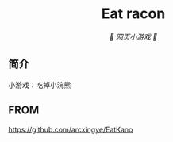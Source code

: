 <p align="center">
  <a href="https://github.com/ucoorich/ucoorich.github.io/blob/master/racon/await.png?raw=true" width="100" height="100" alt="Eatracon"></a>
</p>
<div align="center">

# Eat racon

_🦌 网页小游戏 🥛_

</div>


## 简介

小游戏：吃掉小浣熊



## FROM

https://github.com/arcxingye/EatKano


